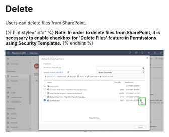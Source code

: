 # Delete

Users can delete files from SharePoint.

{% hint style="info" %}
**Note: In order to delete files from SharePoint, it is necessary to enable checkbox for** [**'Delete Files'** ](https://docs.inogic.com/sharepoint-security-sync/features/security-templates#permissions)**feature in Permissions using Security Templates.**
{% endhint %}

![](<../../.gitbook/assets/Delete (1).png>)
